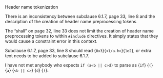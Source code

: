 Header name tokenization

There is an inconsistency between subclause 6.1.7, page 33, line 8 and the
description of the creation of header name preprocessing tokens.

The “shall” on page 32, line 33 does not limit the creation of header name
preprocessing tokens to within `#include` directives. It simply states that they
would cause a constraint error in this context.

Subclause 6.1.7, page 33, line 8 should read {`0x3`}{`<1/a.h>`}{`1e2`}, or extra
text needs to be added to subclause 6.1.7.

I have not met anybody who expects `if (a<b || c>d)` to parse as {`if`} {`(`}
{`a`} {`<b || c>`} {`d`} {`)`}.
